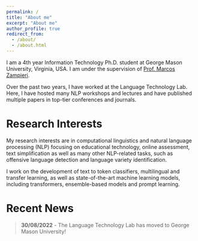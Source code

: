 ```yaml
---
permalink: /
title: "About me"
excerpt: "About me"
author_profile: true
redirect_from:
  - /about/
  - /about.html
---
```


I am a 4th year Information Technology Ph.D. student at George Mason University, Virginia, USA. I am under the supervision of [Prof. Marcos Zampieri](https://mzampieri.com/).

Over the past two years, I have worked at the Language Technology Lab. Here, I have hosted many NLP workshops and lectures and have published multiple papers in top-tier conferences and journals.

Research Interests
======
My research interests are in computational linguistics and natural language processing (NLP) focusing on educational technology, online assessment, text simplification as well as many other NLP-related tasks, such as offensive language detection and language variety identification.

I work on the development of text to token classifiers, multilingual and transfer learning, as well as state-of-the-art machine learning models, including transformers, ensemble-based models and prompt learning.

Recent News
======

>**30/08/2022** - The Language Technology Lab has moved to George Mason University! 
